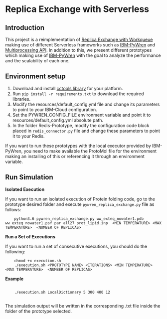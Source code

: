# Replica Exchange with Serverless

## Introduction

This project is a reimplementation of [Replica Exchange with Workqueue](https://github.com/cooperative-computing-lab/cctools/tree/master/apps/wq_replica_exchange) making use of different Serverless frameworks such as [IBM-PyWren](https://github.com/pywren/pywren-ibm-cloud) and [Multiprocessing API](https://github.com/cloudbutton/cloudbutton). In addition to this, we present different prototypes which making use of [IBM-PyWren](https://github.com/pywren/pywren-ibm-cloud) with the goal to analyze the performance and the scalability of each one.

## Environment setup

1.	Download and install [cctools library](https://cctools.readthedocs.io/en/latest/install/) for your platform.
2.  Run ```pip install -r requirements.txt``` to download the required libraries.
3.  Modify the resources/default_config.yml file and change its parameters to point to your IBM-Cloud configuration.
4.  Set the PYWREN_CONFIG_FILE environment variable and point it to  resources/default_config.yml absolute path.
5.  In the folder Redis-Prototype, modify the configuration code block placed  in `redis_connector.py` file and change these parameters to point it to your Redis.

If you want to run these prototypes with the local executor provided by IBM-PyWren, you need to make available the ProtoMol file for the environment making an installing of this or referencing it through an environment variable.
## Run Simulation

**Isolated Execution**

If you want to run an isolated execution of Protein folding code, go to the prototype desired folder and execute `pywren_replica_exchange.py` file as follows:

```
    python3.6 pywren_replica_exchange.py ww_exteq_nowater1.pdb ww_exteq_nowater1.psf par_all27_prot_lipid.inp  <MIN TEMPERATURE> <MAX TEMPERATURE>  <NUMBER OF REPLICAS>

```

**Run a Set of Executions**

If you want to run a set of consecutive executions, you should do the following:

```  
    chmod +x execution.sh 
    ./execution.sh <PROTOTYPE NAME> <ITERATIONS> <MIN TEMPERATURE> <MAX TEMPERATURE>  <NUMBER OF REPLICAS>     
```

**Example**
```

    ./execution.sh LocalDictionary 5 300 400 12
    
```

The simulation output will be written in the corresponding .txt file inside the folder of the prototype selected.
